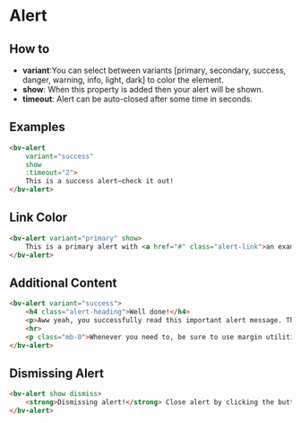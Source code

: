 <h1>Alert</h1>

<h2>How to</h2>

<ul>
    <li><strong>variant</strong>:You can select between variants [primary, secondary, success, danger, warning, info, light, dark] to color the element.</li>
    <li><strong>show</strong>: When this property is added then your alert will be shown.</li>
    <li><strong>timeout</strong>: Alert can be auto-closed after some time in seconds.</li>
</ul>

<h2>Examples</h2>

```html
<bv-alert
    variant="success"
    show
    :timeout="2">
    This is a success alert—check it out!
</bv-alert>
```

<h2>Link Color</h2>

```html
<bv-alert variant="primary" show>
    This is a primary alert with <a href="#" class="alert-link">an example link</a>. Give it a click if you like.
</bv-alert>
```

<h2>Additional Content</h2>

```html
<bv-alert variant="success">
    <h4 class="alert-heading">Well done!</h4>
    <p>Aww yeah, you successfully read this important alert message. This example text is going to run a bit longer so that you can see how spacing within an alert works with this kind of content.</p>
    <hr>
    <p class="mb-0">Whenever you need to, be sure to use margin utilities to keep things nice and tidy.</p>
</bv-alert>
```

<h2>Dismissing Alert</h2>

```html
<bv-alert show dismiss>
    <strong>Dismissing alert!</strong> Close alert by clicking the button.
</bv-alert>
```